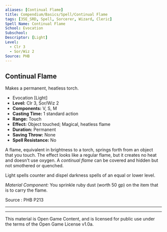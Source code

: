 ```yaml
---
aliases: [Continual Flame]
title: Compendium/Basics/Spell/Continual Flame
tags: [35E_SRD, Spell, Sorcerer, Wizard, Cleric]
Spell Name: Continual Flame
School: Evocation
Subschool: 
Descriptor: [Light]
Level:
  - Clr 3
  - Sor/Wiz 2
Source: PHB
---
```



## Continual Flame

Makes a permanent, heatless torch.

*   Evocation [Light]
*   **Level:** Clr 3, Sor/Wiz 2
*   **Components:** V, S, M
*   **Casting Time:** 1 standard action
*   **Range:** Touch
*   **Effect:** Object touched; Magical, heatless flame
*   **Duration:** Permanent
*   **Saving Throw:** None
*   **Spell Resistance:** No

<p>A flame, equivalent in brightness to a torch, springs forth from an object that you touch. The effect looks like a regular flame, but it creates no heat and doesn't use oxygen. A <i>continual flame</i> can be covered and hidden but not smothered or quenched.</p><p>Light spells counter and dispel darkness spells of an equal or lower level.</p><p><i>Material Component:</i> You sprinkle ruby dust (worth 50 gp) on the item that is to carry the flame.</p>

Source : PHB P213

---

---

This material is Open Game Content, and is licensed for public use under
the terms of the Open Game License v1.0a.

